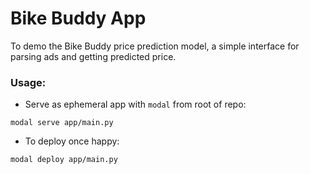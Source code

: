 # Bike Buddy App

To demo the Bike Buddy price prediction model, a simple interface for parsing ads and getting predicted price.

### Usage:

- Serve as ephemeral app with `modal` from root of repo:

```console
modal serve app/main.py
```

- To deploy once happy:

```console
modal deploy app/main.py
```

